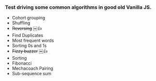 
### Test driving some common algorithms in good old Vanilla JS. ###

- Cohort grouping 
- Shuffling 
- ~~Reversing~~ ￼:thumbsup:
- Find Duplicates 
- Most frequent words 
- Sorting 0s and 1s 
- ~~Fizzy buzzer~~ ￼:thumbsup:
- Sorting 
- Fibonacci 
- Mechacoach Pairing 
- Sub-sequence sum 
